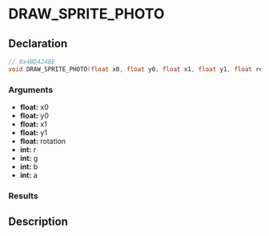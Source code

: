 # DRAW_SPRITE_PHOTO

## Declaration
```cpp
// 0x4BD4248E
void DRAW_SPRITE_PHOTO(float x0, float y0, float x1, float y1, float rotation, int r, int g, int b, int a);
```

### Arguments
- **float:** x0
- **float:** y0
- **float:** x1
- **float:** y1
- **float:** rotation
- **int:** r
- **int:** g
- **int:** b
- **int:** a

### Results

## Description
